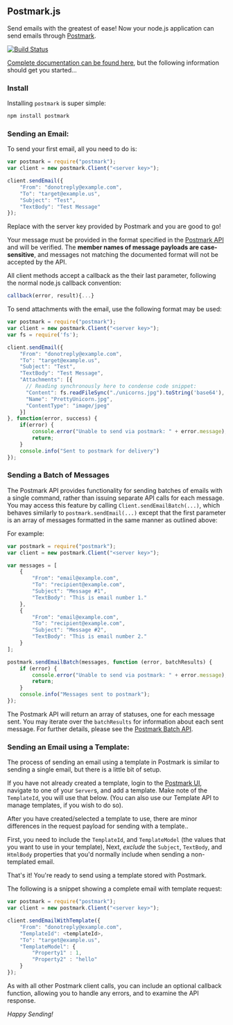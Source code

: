 ## Postmark.js

Send emails with the greatest of ease! Now your node.js application can send emails through [Postmark](http://www.postmarkapp.com).

[![Build Status](https://travis-ci.org/wildbit/postmark.js.svg?branch=master)](https://travis-ci.org/wildbit/postmark.js)

[Complete documentation can be found here](https://wildbit.github.io/postmark.js/), but the following information should get you started...

### Install

Installing `postmark` is super simple:

```bash
npm install postmark
```

### Sending an Email:

To send your first email, all you need to do is:

```javascript
var postmark = require("postmark");
var client = new postmark.Client("<server key>");

client.sendEmail({
    "From": "donotreply@example.com", 
    "To": "target@example.us", 
    "Subject": "Test", 
    "TextBody": "Test Message"
});
```

Replace <server key> with the server key provided by Postmark and you are good to go!

Your message must be provided in the format specified in the [Postmark API](http://developer.postmarkapp.com/developer-build.html#message-format) and will be verified. The **member names of 
message payloads are case-sensitive**, and messages not matching the documented format will not
be accepted by the API.

All client methods accept a callback as the their last parameter, following the normal node.js callback 
convention: 

```javascript
callback(error, result){...} 
```

To send attachments with the email, use the following format may be used:

```javascript
var postmark = require("postmark");
var client = new postmark.Client("<server key>");
var fs = require('fs');

client.sendEmail({
    "From": "donotreply@example.com", 
    "To": "target@example.us", 
    "Subject": "Test", 
    "TextBody": "Test Message",
    "Attachments": [{
      // Reading synchronously here to condense code snippet:
      "Content": fs.readFileSync("./unicorns.jpg").toString('base64'),
      "Name": "PrettyUnicorn.jpg",
      "ContentType": "image/jpeg"
    }]
}, function(error, success) {
    if(error) {
        console.error("Unable to send via postmark: " + error.message);
        return;
    }
    console.info("Sent to postmark for delivery")
});
```

### Sending a Batch of Messages

The Postmark API provides functionality for sending batches of emails with a single command, rather than issuing separate API calls for each message. You may access this feature by calling `Client.sendEmailBatch(...)`, which behaves similarly to `postmark.sendEmail(...)` except that the first parameter is an array of messages formatted in the same manner as outlined above:

For example:

```javascript
var postmark = require("postmark");
var client = new postmark.Client("<server key>");

var messages = [
    {
        "From": "email@example.com",
        "To": "recipient@example.com",
        "Subject": "Message #1",
        "TextBody": "This is email number 1."
    },
    {
        "From": "email@example.com",
        "To": "recipient@example.com",
        "Subject": "Message #2",
        "TextBody": "This is email number 2."
    }
];

postmark.sendEmailBatch(messages, function (error, batchResults) {
    if (error) {
        console.error("Unable to send via postmark: " + error.message);
        return;
    }
    console.info("Messages sent to postmark");
});
```

The Postmark API will return an array of statuses, one for each message sent. You may iterate over the `batchResults` for information about each sent message. For further details, please see the [Postmark Batch API](http://developer.postmarkapp.com/developer-build.html#batching-messages).

### Sending an Email using a Template:

The process of sending an email using a template in Postmark is similar to sending a single email, but there is a little bit of setup.

If you have not already created a template, login to the [Postmark UI](https://postmarkapp.com), navigate to one of your `Server`s, and add a template. Make note of the `TemplateId`, you will use that below. (You can also use our Template API to manage templates, if you wish to do so).

After you have created/selected a template to use, there are minor differences in the request payload for sending with a template..

First, you need to include the `TemplateId`, and `TemplateModel` (the values that you want to use in your template), 
Next, *exclude* the `Subject`, `TextBody`, and `HtmlBody` properties that you'd normally include when sending a non-templated email. 

That's it! You're ready to send using a template stored with Postmark.

The following is a snippet showing a complete email with template request:

```javascript
var postmark = require("postmark");
var client = new postmark.Client("<server key>");

client.sendEmailWithTemplate({
    "From": "donotreply@example.com", 
    "TemplateId": <templateId>,
    "To": "target@example.us", 
    "TemplateModel": {
        "Property1" : 1,
        "Property2" : "hello"
    }
});
```

As with all other Postmark client calls, you can include an optional callback function, allowing you to handle any errors, and to examine the API response.

*Happy Sending!*
